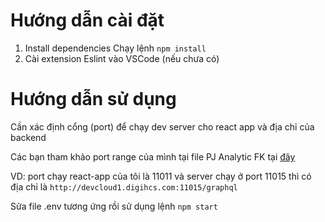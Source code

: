 # Hướng dẫn cài đặt
1. Install dependencies
Chạy lệnh ```npm install```
2. Cài extension Eslint vào VSCode (nếu chưa có)

# Hướng dẫn sử dụng
Cần xác định cổng (port) để chạy dev server cho react app và địa chỉ của backend

Các bạn tham khảo port range của mình tại file PJ Analytic FK tại [đây](https://docs.google.com/spreadsheets/d/1nB0rykJk3O-KErC2MbGuUwE8byurEoc8PU4yVW_y_yc/edit#gid=0)

VD: port chạy react-app của tôi là 11011 và server chạy ở port 11015 thì có địa chỉ là ```http://devcloud1.digihcs.com:11015/graphql```

Sửa file .env tương ứng rồi sử dụng lệnh ```npm start```
